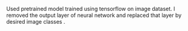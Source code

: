 Used pretrained model trained using tensorflow on image dataset. I removed the output layer of neural network and replaced that layer by desired image classes .
